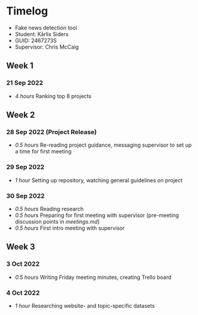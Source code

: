 # Timelog

* Fake news detection tool
* Student: Kārlis Siders
* GUID: 2467273S
* Supervisor: Chris McCaig

## Week 1

### 21 Sep 2022

* *4 hours* Ranking top 8 projects

## Week 2

### 28 Sep 2022 (Project Release)

* *0.5 hours* Re-reading project guidance, messaging supervisor to set up a time for first meeting

### 29 Sep 2022

* *1 hour* Setting up repository, watching general guidelines on project

### 30 Sep 2022

* *0.5 hours* Reading research
* *0.5 hours* Preparing for first meeting with supervisor (pre-meeting discussion points in *meetings.md*)
* *0.5 hours* First intro meeting with supervisor

## Week 3

### 3 Oct 2022

* *0.5 hours* Writing Friday meeting minutes, creating Trello board

### 4 Oct 2022

* *1 hour* Researching website- and topic-specific datasets